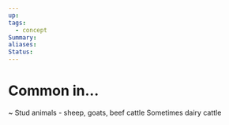 ```yaml
---
up: 
tags:
  - concept
Summary: 
aliases: 
Status:
---
```

# Common in...
~ 
Stud animals - sheep, goats, beef cattle
Sometimes dairy cattle